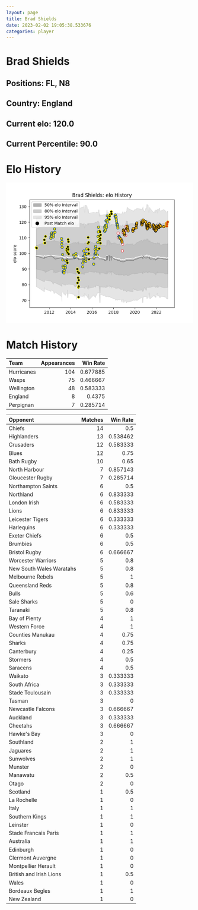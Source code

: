 ```yaml
---  
layout: page  
title: Brad Shields  
date: 2023-02-02 19:05:38.533676  
categories: player  
---
```

# Brad Shields

## Positions: FL, N8

## Country: England

## Current elo: 120.0

## Current Percentile: 90.0

# Elo History


![elo history](history_BradShields.png)
# Match History


| Team       |   Appearances |   Win Rate |
|:-----------|--------------:|-----------:|
| Hurricanes |           104 |   0.677885 |
| Wasps      |            75 |   0.466667 |
| Wellington |            48 |   0.583333 |
| England    |             8 |   0.4375   |
| Perpignan  |             7 |   0.285714 |

| Opponent                 |   Matches |   Win Rate |
|:-------------------------|----------:|-----------:|
| Chiefs                   |        14 |   0.5      |
| Highlanders              |        13 |   0.538462 |
| Crusaders                |        12 |   0.583333 |
| Blues                    |        12 |   0.75     |
| Bath Rugby               |        10 |   0.65     |
| North Harbour            |         7 |   0.857143 |
| Gloucester Rugby         |         7 |   0.285714 |
| Northampton Saints       |         6 |   0.5      |
| Northland                |         6 |   0.833333 |
| London Irish             |         6 |   0.583333 |
| Lions                    |         6 |   0.833333 |
| Leicester Tigers         |         6 |   0.333333 |
| Harlequins               |         6 |   0.333333 |
| Exeter Chiefs            |         6 |   0.5      |
| Brumbies                 |         6 |   0.5      |
| Bristol Rugby            |         6 |   0.666667 |
| Worcester Warriors       |         5 |   0.8      |
| New South Wales Waratahs |         5 |   0.8      |
| Melbourne Rebels         |         5 |   1        |
| Queensland Reds          |         5 |   0.8      |
| Bulls                    |         5 |   0.6      |
| Sale Sharks              |         5 |   0        |
| Taranaki                 |         5 |   0.8      |
| Bay of Plenty            |         4 |   1        |
| Western Force            |         4 |   1        |
| Counties Manukau         |         4 |   0.75     |
| Sharks                   |         4 |   0.75     |
| Canterbury               |         4 |   0.25     |
| Stormers                 |         4 |   0.5      |
| Saracens                 |         4 |   0.5      |
| Waikato                  |         3 |   0.333333 |
| South Africa             |         3 |   0.333333 |
| Stade Toulousain         |         3 |   0.333333 |
| Tasman                   |         3 |   0        |
| Newcastle Falcons        |         3 |   0.666667 |
| Auckland                 |         3 |   0.333333 |
| Cheetahs                 |         3 |   0.666667 |
| Hawke's Bay              |         3 |   0        |
| Southland                |         2 |   1        |
| Jaguares                 |         2 |   1        |
| Sunwolves                |         2 |   1        |
| Munster                  |         2 |   0        |
| Manawatu                 |         2 |   0.5      |
| Otago                    |         2 |   0        |
| Scotland                 |         1 |   0.5      |
| La Rochelle              |         1 |   0        |
| Italy                    |         1 |   1        |
| Southern Kings           |         1 |   1        |
| Leinster                 |         1 |   0        |
| Stade Francais Paris     |         1 |   1        |
| Australia                |         1 |   1        |
| Edinburgh                |         1 |   0        |
| Clermont Auvergne        |         1 |   0        |
| Montpellier Herault      |         1 |   0        |
| British and Irish Lions  |         1 |   0.5      |
| Wales                    |         1 |   0        |
| Bordeaux Begles          |         1 |   1        |
| New Zealand              |         1 |   0        |